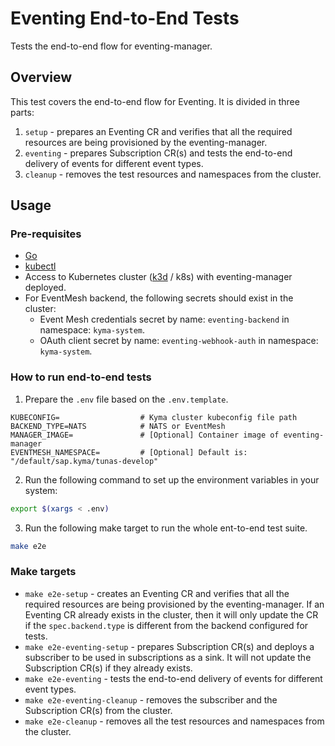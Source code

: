 # Eventing End-to-End Tests
Tests the end-to-end flow for eventing-manager.

## Overview

This test covers the end-to-end flow for Eventing. It is divided in three parts:
1. `setup` - prepares an Eventing CR and verifies that all the required resources are being provisioned by the eventing-manager.
2. `eventing` - prepares Subscription CR(s) and tests the end-to-end delivery of events for different event types.
3. `cleanup` - removes the test resources and namespaces from the cluster.

## Usage

### Pre-requisites

- [Go](https://go.dev/)
- [kubectl](https://kubernetes.io/docs/tasks/tools/)
- Access to Kubernetes cluster ([k3d](https://k3d.io/) / k8s) with eventing-manager deployed.
- For EventMesh backend, the following secrets should exist in the cluster:
  - Event Mesh credentials secret by name: `eventing-backend` in namespace: `kyma-system`.
  - OAuth client secret by name: `eventing-webhook-auth` in namespace: `kyma-system`.

### How to run end-to-end tests

1. Prepare the `.env` file based on the `.env.template`.

```
KUBECONFIG=                  # Kyma cluster kubeconfig file path
BACKEND_TYPE=NATS            # NATS or EventMesh
MANAGER_IMAGE=               # [Optional] Container image of eventing-manager
EVENTMESH_NAMESPACE=         # [Optional] Default is: "/default/sap.kyma/tunas-develop"
```

2. Run the following command to set up the environment variables in your system:
```bash
export $(xargs < .env)
```

3. Run the following make target to run the whole ent-to-end test suite.
```bash
make e2e
```

### Make targets

- `make e2e-setup` - creates an Eventing CR and verifies that all the required resources are being provisioned by the eventing-manager. If an Eventing CR already exists in the cluster, then it will only update the CR if the `spec.backend.type` is different from the backend configured for tests.
- `make e2e-eventing-setup` - prepares Subscription CR(s) and deploys a subscriber to be used in subscriptions as a sink. It will not update the Subscription CR(s) if they already exists.
- `make e2e-eventing` - tests the end-to-end delivery of events for different event types.
- `make e2e-eventing-cleanup` - removes the subscriber and the Subscription CR(s) from the cluster.
- `make e2e-cleanup` - removes all the test resources and namespaces from the cluster.
